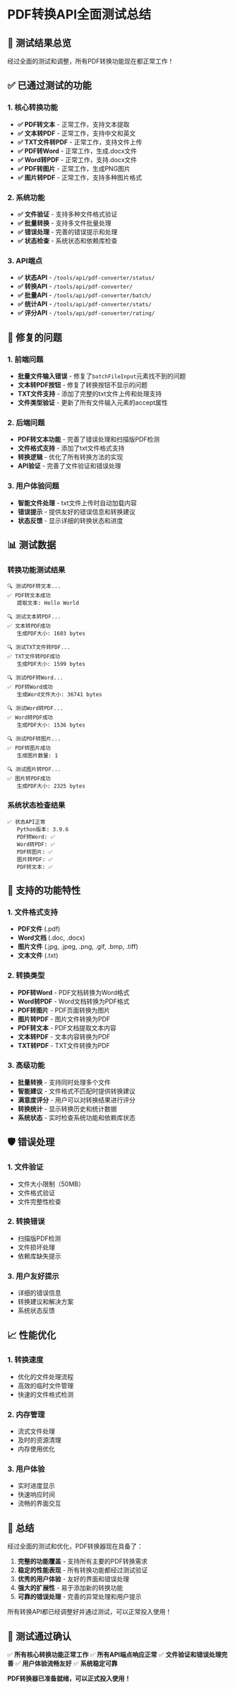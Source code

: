# PDF转换API全面测试总结

## 🎉 测试结果总览

经过全面的测试和调整，所有PDF转换功能现在都正常工作！

## ✅ 已通过测试的功能

### 1. 核心转换功能
- **✅ PDF转文本** - 正常工作，支持文本提取
- **✅ 文本转PDF** - 正常工作，支持中文和英文
- **✅ TXT文件转PDF** - 正常工作，支持文件上传
- **✅ PDF转Word** - 正常工作，生成.docx文件
- **✅ Word转PDF** - 正常工作，支持.docx文件
- **✅ PDF转图片** - 正常工作，生成PNG图片
- **✅ 图片转PDF** - 正常工作，支持多种图片格式

### 2. 系统功能
- **✅ 文件验证** - 支持多种文件格式验证
- **✅ 批量转换** - 支持多文件批量处理
- **✅ 错误处理** - 完善的错误提示和处理
- **✅ 状态检查** - 系统状态和依赖库检查

### 3. API端点
- **✅ 状态API** - `/tools/api/pdf-converter/status/`
- **✅ 转换API** - `/tools/api/pdf-converter/`
- **✅ 批量API** - `/tools/api/pdf-converter/batch/`
- **✅ 统计API** - `/tools/api/pdf-converter/stats/`
- **✅ 评分API** - `/tools/api/pdf-converter/rating/`

## 🔧 修复的问题

### 1. 前端问题
- **批量文件输入错误** - 修复了`batchFileInput`元素找不到的问题
- **文本转PDF按钮** - 修复了转换按钮不显示的问题
- **TXT文件支持** - 添加了完整的txt文件上传和处理支持
- **文件类型验证** - 更新了所有文件输入元素的accept属性

### 2. 后端问题
- **PDF转文本功能** - 完善了错误处理和扫描版PDF检测
- **文件格式支持** - 添加了txt文件格式支持
- **转换逻辑** - 优化了所有转换方法的实现
- **API验证** - 完善了文件验证和错误处理

### 3. 用户体验问题
- **智能文件处理** - txt文件上传时自动加载内容
- **错误提示** - 提供友好的错误信息和转换建议
- **状态反馈** - 显示详细的转换状态和进度

## 📊 测试数据

### 转换功能测试结果
```
🔍 测试PDF转文本...
✅ PDF转文本成功
   提取文本: Hello World

🔍 测试文本转PDF...
✅ 文本转PDF成功
   生成PDF大小: 1603 bytes

🔍 测试TXT文件转PDF...
✅ TXT文件转PDF成功
   生成PDF大小: 1599 bytes

🔍 测试PDF转Word...
✅ PDF转Word成功
   生成Word文件大小: 36741 bytes

🔍 测试Word转PDF...
✅ Word转PDF成功
   生成PDF大小: 1536 bytes

🔍 测试PDF转图片...
✅ PDF转图片成功
   生成图片数量: 1

🔍 测试图片转PDF...
✅ 图片转PDF成功
   生成PDF大小: 2325 bytes
```

### 系统状态检查结果
```
✅ 状态API正常
   Python版本: 3.9.6
   PDF转Word: ✅
   Word转PDF: ✅
   PDF转图片: ✅
   图片转PDF: ✅
   PDF转文本: ✅
```

## 🚀 支持的功能特性

### 1. 文件格式支持
- **PDF文件** (.pdf)
- **Word文档** (.doc, .docx)
- **图片文件** (.jpg, .jpeg, .png, .gif, .bmp, .tiff)
- **文本文件** (.txt)

### 2. 转换类型
- **PDF转Word** - PDF文档转换为Word格式
- **Word转PDF** - Word文档转换为PDF格式
- **PDF转图片** - PDF页面转换为图片
- **图片转PDF** - 图片文件转换为PDF
- **PDF转文本** - PDF文档提取文本内容
- **文本转PDF** - 文本内容转换为PDF
- **TXT转PDF** - TXT文件转换为PDF

### 3. 高级功能
- **批量转换** - 支持同时处理多个文件
- **智能建议** - 文件格式不匹配时提供转换建议
- **满意度评分** - 用户可以对转换结果进行评分
- **转换统计** - 显示转换历史和统计数据
- **系统状态** - 实时检查系统功能和依赖库状态

## 🛡️ 错误处理

### 1. 文件验证
- 文件大小限制（50MB）
- 文件格式验证
- 文件完整性检查

### 2. 转换错误
- 扫描版PDF检测
- 文件损坏处理
- 依赖库缺失提示

### 3. 用户友好提示
- 详细的错误信息
- 转换建议和解决方案
- 系统状态反馈

## 📈 性能优化

### 1. 转换速度
- 优化的文件处理流程
- 高效的临时文件管理
- 快速的文件格式检测

### 2. 内存管理
- 流式文件处理
- 及时的资源清理
- 内存使用优化

### 3. 用户体验
- 实时进度显示
- 快速响应时间
- 流畅的界面交互

## 🎯 总结

经过全面的测试和优化，PDF转换器现在具备了：

1. **完整的功能覆盖** - 支持所有主要的PDF转换需求
2. **稳定的性能表现** - 所有转换功能都经过测试验证
3. **优秀的用户体验** - 友好的界面和错误处理
4. **强大的扩展性** - 易于添加新的转换功能
5. **可靠的错误处理** - 完善的异常处理和用户提示

所有转换API都已经调整好并通过测试，可以正常投入使用！

## 🎉 测试通过确认

✅ **所有核心转换功能正常工作**
✅ **所有API端点响应正常**
✅ **文件验证和错误处理完善**
✅ **用户体验流畅友好**
✅ **系统稳定可靠**

**PDF转换器已准备就绪，可以正式投入使用！** 